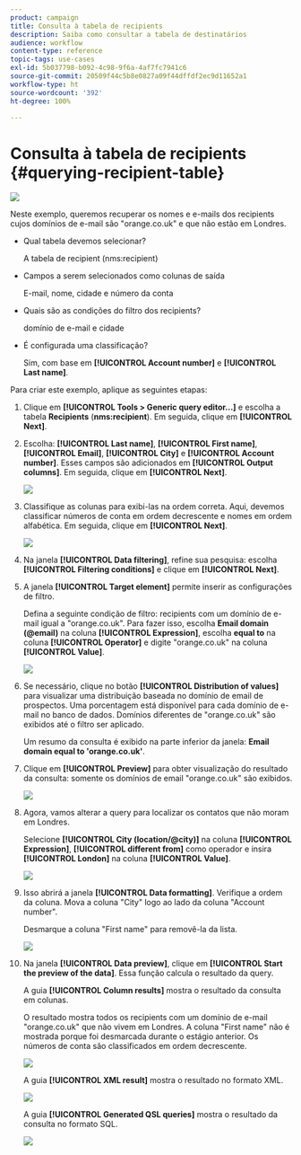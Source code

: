 ```yaml
---
product: campaign
title: Consulta à tabela de recipients
description: Saiba como consultar a tabela de destinatários
audience: workflow
content-type: reference
topic-tags: use-cases
exl-id: 5b037798-b092-4c98-9f6a-4af7fc7941c6
source-git-commit: 20509f44c5b8e0827a09f44dffdf2ec9d11652a1
workflow-type: ht
source-wordcount: '392'
ht-degree: 100%

---
```


# Consulta à tabela de recipients {#querying-recipient-table}

![](../../assets/common.svg)

Neste exemplo, queremos recuperar os nomes e e-mails dos recipients cujos domínios de e-mail são &quot;orange.co.uk&quot; e que não estão em Londres.

* Qual tabela devemos selecionar?

   A tabela de recipient (nms:recipient)

* Campos a serem selecionados como colunas de saída

   E-mail, nome, cidade e número da conta

* Quais são as condições do filtro dos recipients?

   domínio de e-mail e cidade

* É configurada uma classificação?

   Sim, com base em **[!UICONTROL Account number]** e **[!UICONTROL Last name]**.

Para criar este exemplo, aplique as seguintes etapas:

1. Clique em **[!UICONTROL Tools > Generic query editor...]** e escolha a tabela **Recipients** (**nms:recipient**). Em seguida, clique em **[!UICONTROL Next]**.
1. Escolha: **[!UICONTROL Last name]**, **[!UICONTROL First name]**, **[!UICONTROL Email]**, **[!UICONTROL City]** e **[!UICONTROL Account number]**. Esses campos são adicionados em **[!UICONTROL Output columns]**. Em seguida, clique em **[!UICONTROL Next]**.

   ![](assets/query_editor_03.png)

1. Classifique as colunas para exibi-las na ordem correta. Aqui, devemos classificar números de conta em ordem decrescente e nomes em ordem alfabética. Em seguida, clique em **[!UICONTROL Next]**.

   ![](assets/query_editor_04.png)

1. Na janela **[!UICONTROL Data filtering]**, refine sua pesquisa: escolha **[!UICONTROL Filtering conditions]** e clique em **[!UICONTROL Next]**.
1. A janela **[!UICONTROL Target element]** permite inserir as configurações de filtro.

   Defina a seguinte condição de filtro: recipients com um domínio de e-mail igual a &quot;orange.co.uk&quot;. Para fazer isso, escolha **Email domain (@email)** na coluna **[!UICONTROL Expression]**, escolha **equal to** na coluna **[!UICONTROL Operator]** e digite &quot;orange.co.uk&quot; na coluna **[!UICONTROL Value]**.

   ![](assets/query_editor_05.png)

1. Se necessário, clique no botão **[!UICONTROL Distribution of values]** para visualizar uma distribuição baseada no domínio de email de prospectos. Uma porcentagem está disponível para cada domínio de e-mail no banco de dados. Domínios diferentes de &quot;orange.co.uk&quot; são exibidos até o filtro ser aplicado.

   Um resumo da consulta é exibido na parte inferior da janela: **Email domain equal to &#39;orange.co.uk&#39;**.

1. Clique em **[!UICONTROL Preview]** para obter visualização do resultado da consulta: somente os domínios de email &quot;orange.co.uk&quot; são exibidos.

   ![](assets/query_editor_nveau_17.png)

1. Agora, vamos alterar a query para localizar os contatos que não moram em Londres.

   Selecione **[!UICONTROL City (location/@city)]** na coluna **[!UICONTROL Expression]**, **[!UICONTROL different from]** como operador e insira **[!UICONTROL London]** na coluna **[!UICONTROL Value]**.

   ![](assets/query_editor_08.png)

1. Isso abrirá a janela **[!UICONTROL Data formatting]**. Verifique a ordem da coluna. Mova a coluna &quot;City&quot; logo ao lado da coluna &quot;Account number&quot;.

   Desmarque a coluna &quot;First name&quot; para removê-la da lista.

   ![](assets/query_editor_nveau_15.png)

1. Na janela **[!UICONTROL Data preview]**, clique em **[!UICONTROL Start the preview of the data]**. Essa função calcula o resultado da query.

   A guia **[!UICONTROL Column results]** mostra o resultado da consulta em colunas.

   O resultado mostra todos os recipients com um domínio de e-mail &quot;orange.co.uk&quot; que não vivem em Londres. A coluna &quot;First name&quot; não é mostrada porque foi desmarcada durante o estágio anterior. Os números de conta são classificados em ordem decrescente.

   ![](assets/query_editor_nveau_12.png)

   A guia **[!UICONTROL XML result]** mostra o resultado no formato XML.

   ![](assets/query_editor_nveau_13.png)

   A guia **[!UICONTROL Generated QSL queries]** mostra o resultado da consulta no formato SQL.

   ![](assets/query_editor_nveau_14.png)
